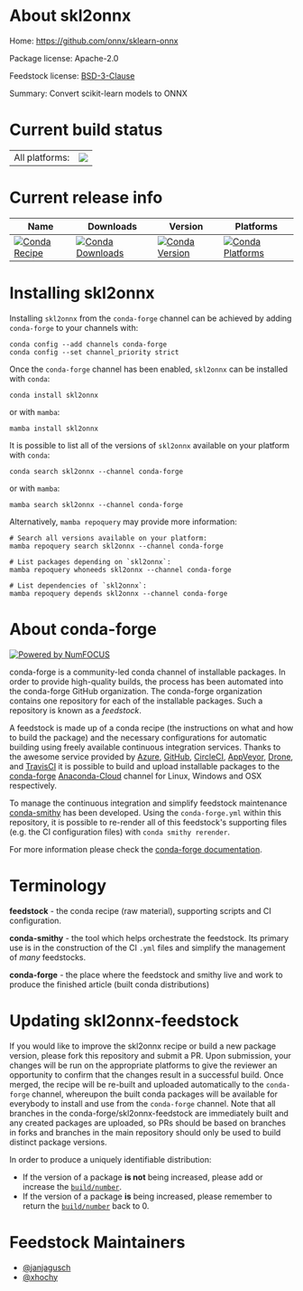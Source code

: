 About skl2onnx
==============

Home: https://github.com/onnx/sklearn-onnx

Package license: Apache-2.0

Feedstock license: [BSD-3-Clause](https://github.com/conda-forge/skl2onnx-feedstock/blob/main/LICENSE.txt)

Summary: Convert scikit-learn models to ONNX

Current build status
====================


<table><tr><td>All platforms:</td>
    <td>
      <a href="https://dev.azure.com/conda-forge/feedstock-builds/_build/latest?definitionId=12180&branchName=main">
        <img src="https://dev.azure.com/conda-forge/feedstock-builds/_apis/build/status/skl2onnx-feedstock?branchName=main">
      </a>
    </td>
  </tr>
</table>

Current release info
====================

| Name | Downloads | Version | Platforms |
| --- | --- | --- | --- |
| [![Conda Recipe](https://img.shields.io/badge/recipe-skl2onnx-green.svg)](https://anaconda.org/conda-forge/skl2onnx) | [![Conda Downloads](https://img.shields.io/conda/dn/conda-forge/skl2onnx.svg)](https://anaconda.org/conda-forge/skl2onnx) | [![Conda Version](https://img.shields.io/conda/vn/conda-forge/skl2onnx.svg)](https://anaconda.org/conda-forge/skl2onnx) | [![Conda Platforms](https://img.shields.io/conda/pn/conda-forge/skl2onnx.svg)](https://anaconda.org/conda-forge/skl2onnx) |

Installing skl2onnx
===================

Installing `skl2onnx` from the `conda-forge` channel can be achieved by adding `conda-forge` to your channels with:

```
conda config --add channels conda-forge
conda config --set channel_priority strict
```

Once the `conda-forge` channel has been enabled, `skl2onnx` can be installed with `conda`:

```
conda install skl2onnx
```

or with `mamba`:

```
mamba install skl2onnx
```

It is possible to list all of the versions of `skl2onnx` available on your platform with `conda`:

```
conda search skl2onnx --channel conda-forge
```

or with `mamba`:

```
mamba search skl2onnx --channel conda-forge
```

Alternatively, `mamba repoquery` may provide more information:

```
# Search all versions available on your platform:
mamba repoquery search skl2onnx --channel conda-forge

# List packages depending on `skl2onnx`:
mamba repoquery whoneeds skl2onnx --channel conda-forge

# List dependencies of `skl2onnx`:
mamba repoquery depends skl2onnx --channel conda-forge
```


About conda-forge
=================

[![Powered by
NumFOCUS](https://img.shields.io/badge/powered%20by-NumFOCUS-orange.svg?style=flat&colorA=E1523D&colorB=007D8A)](https://numfocus.org)

conda-forge is a community-led conda channel of installable packages.
In order to provide high-quality builds, the process has been automated into the
conda-forge GitHub organization. The conda-forge organization contains one repository
for each of the installable packages. Such a repository is known as a *feedstock*.

A feedstock is made up of a conda recipe (the instructions on what and how to build
the package) and the necessary configurations for automatic building using freely
available continuous integration services. Thanks to the awesome service provided by
[Azure](https://azure.microsoft.com/en-us/services/devops/), [GitHub](https://github.com/),
[CircleCI](https://circleci.com/), [AppVeyor](https://www.appveyor.com/),
[Drone](https://cloud.drone.io/welcome), and [TravisCI](https://travis-ci.com/)
it is possible to build and upload installable packages to the
[conda-forge](https://anaconda.org/conda-forge) [Anaconda-Cloud](https://anaconda.org/)
channel for Linux, Windows and OSX respectively.

To manage the continuous integration and simplify feedstock maintenance
[conda-smithy](https://github.com/conda-forge/conda-smithy) has been developed.
Using the ``conda-forge.yml`` within this repository, it is possible to re-render all of
this feedstock's supporting files (e.g. the CI configuration files) with ``conda smithy rerender``.

For more information please check the [conda-forge documentation](https://conda-forge.org/docs/).

Terminology
===========

**feedstock** - the conda recipe (raw material), supporting scripts and CI configuration.

**conda-smithy** - the tool which helps orchestrate the feedstock.
                   Its primary use is in the construction of the CI ``.yml`` files
                   and simplify the management of *many* feedstocks.

**conda-forge** - the place where the feedstock and smithy live and work to
                  produce the finished article (built conda distributions)


Updating skl2onnx-feedstock
===========================

If you would like to improve the skl2onnx recipe or build a new
package version, please fork this repository and submit a PR. Upon submission,
your changes will be run on the appropriate platforms to give the reviewer an
opportunity to confirm that the changes result in a successful build. Once
merged, the recipe will be re-built and uploaded automatically to the
`conda-forge` channel, whereupon the built conda packages will be available for
everybody to install and use from the `conda-forge` channel.
Note that all branches in the conda-forge/skl2onnx-feedstock are
immediately built and any created packages are uploaded, so PRs should be based
on branches in forks and branches in the main repository should only be used to
build distinct package versions.

In order to produce a uniquely identifiable distribution:
 * If the version of a package **is not** being increased, please add or increase
   the [``build/number``](https://docs.conda.io/projects/conda-build/en/latest/resources/define-metadata.html#build-number-and-string).
 * If the version of a package **is** being increased, please remember to return
   the [``build/number``](https://docs.conda.io/projects/conda-build/en/latest/resources/define-metadata.html#build-number-and-string)
   back to 0.

Feedstock Maintainers
=====================

* [@janjagusch](https://github.com/janjagusch/)
* [@xhochy](https://github.com/xhochy/)

